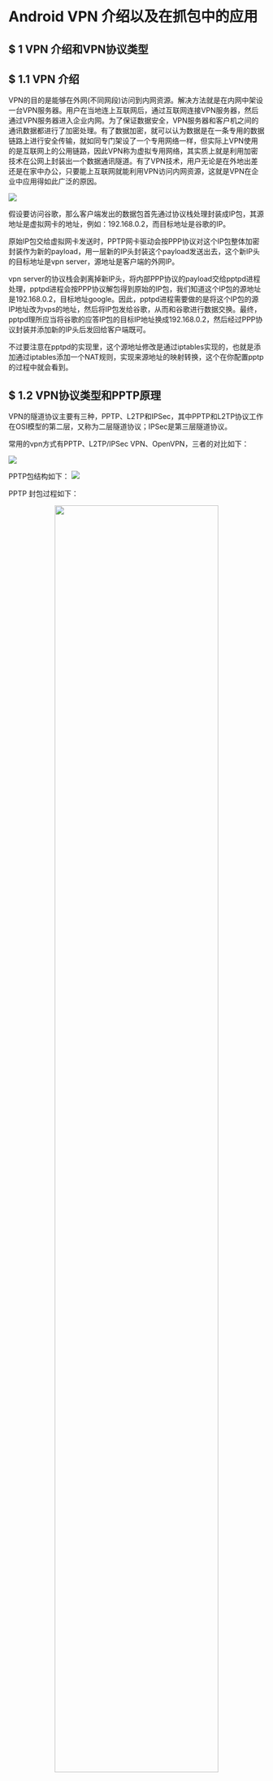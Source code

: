 # Android VPN 介绍以及在抓包中的应用
## $ 1 VPN 介绍和VPN协议类型

## $ 1.1 VPN 介绍
VPN的目的是能够在外网(不同网段)访问到内网资源。解决方法就是在内网中架设一台VPN服务器。用户在当地连上互联网后，通过互联网连接VPN服务器，然后通过VPN服务器进入企业内网。为了保证数据安全，VPN服务器和客户机之间的通讯数据都进行了加密处理。有了数据加密，就可以认为数据是在一条专用的数据链路上进行安全传输，就如同专门架设了一个专用网络一样，但实际上VPN使用的是互联网上的公用链路，因此VPN称为虚拟专用网络，其实质上就是利用加密技术在公网上封装出一个数据通讯隧道。有了VPN技术，用户无论是在外地出差还是在家中办公，只要能上互联网就能利用VPN访问内网资源，这就是VPN在企业中应用得如此广泛的原因。

![](images/Android&#32;vpn/vpn&#32;intro.png)

假设要访问谷歌，那么客户端发出的数据包首先通过协议栈处理封装成IP包，其源地址是虚拟网卡的地址，例如：192.168.0.2，而目标地址是谷歌的IP。

原始IP包交给虚拟网卡发送时，PPTP网卡驱动会按PPP协议对这个IP包整体加密封装作为新的payload，用一层新的IP头封装这个payload发送出去，这个新IP头的目标地址是vpn server，源地址是客户端的外网IP。

vpn server的协议栈会剥离掉新IP头，将内部PPP协议的payload交给pptpd进程处理，pptpd进程会按PPP协议解包得到原始的IP包，我们知道这个IP包的源地址是192.168.0.2，目标地址google。因此，pptpd进程需要做的是将这个IP包的源IP地址改为vps的地址，然后将IP包发给谷歌，从而和谷歌进行数据交换。最终，pptpd理所应当将谷歌的应答IP包的目标IP地址换成192.168.0.2，然后经过PPP协议封装并添加新的IP头后发回给客户端既可。

不过要注意在pptpd的实现里，这个源地址修改是通过iptables实现的，也就是添加通过iptables添加一个NAT规则，实现来源地址的映射转换，这个在你配置pptp的过程中就会看到。

## $ 1.2 VPN协议类型和PPTP原理
VPN的隧道协议主要有三种，PPTP、L2TP和IPSec，其中PPTP和L2TP协议工作在OSI模型的第二层，又称为二层隧道协议；IPSec是第三层隧道协议。

常用的vpn方式有PPTP、L2TP/IPSec VPN、OpenVPN，三者的对比如下：

![](images/Android&#32;vpn/vpn&#32;category.png)

PPTP包结构如下： 
![](images/Android&#32;vpn/pptp&#32;packet.png)


PPTP 封包过程如下：

<p align="center">
    <img src="images/Android&#32;vpn/pptp&#32;packet&#32;yuanli.png" width="80%" />
</p>
<!-- ![](images/Android&#32;vpn/pptp&#32;packet&#32;yuanli.png) -->

    1、  应用层数据封装成IP数据包

    2、  将IP数据包发送到VPN的虚拟接口

    3、  VPN的虚拟接口将IP数据包压缩和加密，并增加PPP头

    4、  VPN的虚拟接口将PPP帧发送给PPTP协议驱动程序

    5、  PPTP协议驱动程序在PPP帧外添加GRE报头

    6、  PPTP协议驱动程序将GRE报头提交给TCP/IP协议驱动程序

    7、  TCP/IP协议驱动程序为GRE驱动添加IP头部

    8、  为IP数据包进行数据链路层封装后通过物理网卡发送出去

PPTP 解包过程如下：

<p align="center">
    <img src="images/Android&#32;vpn/pptp&#32;unpacket&#32;yuanli.png" width="80%" />
</p>

    1、物理thernet帧

    2、剥掉Ethernet帧后交给TCP/IP协议驱动程序

    3、TCP/IP协议解析剥掉IP头部

    4、IP协议解析剥掉GRE头部

    5、将PPP帧发送给VPN虚拟网卡

    6、VPN虚拟网卡剥掉PPP头并对PPP有效负载进行解密或者解压缩

    7、解密或者解压缩完成后将数据提交给上层应用

    8、上层应用对数据进行处理

## $ 2 Android VPN

### $ 2.1 原理

<p align="center">
    <img src="images/Android&#32;vpn/android&#32;vpn.png" width="80%" />
</p>

<!-- ![](images/Android&#32;vpn/android&#32;vpn.png) -->


    1、 应用程序使用socket，将相应的数据包发送到真实的网络设备上。一般移动设备只有无线网卡，因此是发送到真实的WiFi设备上；
    
    2、 Android系统通过iptables，使用NAT，将所有的数据包转发到TUN虚拟网络设备上去，端口是tun0；
    
    3、 VPN程序通过打开/dev/tun设备，并读取该设备上的数据，可以获得所有转发到TUN虚拟网络设备上的IP包。
        因为设备上的所有IP包都会被NAT转成原地址是tun0端口发送的，
        所以也就是说你的VPN程序可以获得进出该设备的几乎所有的数据（也有例外，不是全部，比如回环数据就无法获得）；
    
    4、 VPN数据可以做一些处理，然后将处理过后的数据包，通过真实的网络设备发送出去。
        为了防止发送的数据包再被转到TUN虚拟网络设备上，VPN程序所使用的socket必须先被明确绑定到真实的网络设备上去。

### $ 2.2 VPNService

3个比较重要的方法
prepare / establish / protect

1. prepare函数的目的，主要是用来检查当前系统中是不是已经存在一个VPN连接了，如果有了的话，是不是就是本程序创建的。
   如果当前系统中没有VPN连接，或者存在的VPN连接不是本程序建立的，则VpnService.prepare函数会返回一个intent。这个intent就是用来触发确认对话框的，程序会接着调用startActivityForResult将对话框弹出来等用户确认。如果用户确认了，则会关闭前面已经建立的VPN连接，并重置虚拟端口。该对话框返回的时候，会调用onActivityResult函数，并告之用户的选择。
   如果当前系统中有VPN连接，并且这个连接就是本程序建立的，则函数会返回null，就不需要用户再确认了。因为用户在本程序第一次建立VPN连接的时候已经确认过了，就不要再重复确认了，直接手动调用onActivityResult函数就行了。
2. establish函数，如果一切正常的话，tun0虚拟网络接口就建立完成了。并且，同时还会通过iptables命令，修改NAT表，将所有数据转发到tun0接口上。
   这之后，就可以通过读写VpnService.Builder返回的ParcelFileDescriptor实例来获得设备上所有向外发送的IP数据包和返回处理过后的IP数据包到TCP/IP协议栈：

```
// Packets to be sent are queued in this input stream.
FileInputStream in = new FileInputStream(interface.getFileDescriptor());
 
// Packets received need to be written to this output stream.
FileOutputStream out = new FileOutputStream(interface.getFileDescriptor());
 
// Allocate the buffer for a single packet.
ByteBuffer packet = ByteBuffer.allocate(32767);
...
// Read packets sending to this interface
int length = in.read(packet.array());
...
// Write response packets back
out.write(packet.array(), 0, length);
```
3. protect(my_socket);
将这个socket和真实的网络接口进行绑定，保证通过这个socket发送出去的数据包一定是通过真实的网络接口发送出去的，不会被转发到虚拟的tun0接口上去。防止造成死循环。

### $ 2.3 地址转换

<p align="center">
    <img src="images/Android&#32;vpn/nat.png" width="80%" />
</p>

<!-- ![](images/Android&#32;vpn/nat.png) -->

最后，简单总结一下：

1）VPN连接对于应用程序来说是完全透明的，应用程序完全感知不到VPN的存在，也不需要为支持VPN做任何更改；

2）并不需要获得Android设备的root权限就可以建立VPN连接。你所需要的只是在你应用程序内的AndroidManifest.xml文件中申明需要一个叫做“android.permission.BIND_VPN_SERVICE”的特殊权限；

3）在正式建立VPN链接之前，Android系统会弹出一个对话框，需要用户明确的同意；

4）一旦建立起了VPN连接，Android设备上所有发送出去的IP包，都会被转发到虚拟网卡的网络接口上去（主要是通过给不同的套接字打fwmark标签和iproute2策略路由来实现的）；

5）VPN程序可以通过读取这个接口上的数据，来获得所有设备上发送出去的IP包；同时，可以通过写入数据到这个接口上，将任何IP数据包插入系统的TCP/IP协议栈，最终送给接收的应用程序；

6）Android系统中同一时间只允许建立一条VPN链接。如果有程序想建立新的VPN链接，在获得用户同意后，前面已有的VPN链接会被中断；

7）这个框架虽然叫做VpnService，但其实只是让程序可以获得设备上的所有IP数据包。通过前面的简单分析，大家应该已经感觉到了，这个所谓的VPN服务，的确可以方便的用来在Android设备上建立和远端服务器之间的VPN连接，但其实它也可以被用来干很多有趣的事情，比如可以用来做防火墙，也可以用来抓设备上的所有IP包。
## $ 3 抓包原理
利用VPN 可以获取大部分几乎所有的 IP 数据包。

### $ 3.1 IP包结构和SSL握手过程
本文只考虑http和https的请求，由于基于 TCP 协议，UDP 协议的数据内容暂不考虑。
#### $ 3.1.1 IP包结构
Request 和 Response 的数据位于 TCP 的用户数据中。且其中 Request Body 和 Response Body 的内容可能会进行 Gzip 压缩。对于http而言，Gzip 解压缩后几乎就是明文数据。
![](images/Android&#32;vpn/ip&#32;packet.png)

#### $ 3.1.2 SSL握手过程

<p align="center">
    <img src="images/Android&#32;vpn/https&#32;tls.jpg" width="100%" />
</p>
<!-- ![](images/Android&#32;vpn/https&#32;tls.jpg) -->

1. Client Hello
   客户端向服务端发起请求，向服务端提供：
   支持的协议版本（如：TLS 1.2）
   随机数Random_C，第一个随机数，后续生成“会话密钥”会用到
   支持的加密方法列表
   支持的压缩方法，等等

![](images/Android&#32;vpn/client&#32;hello.jpeg)
2. Server Hello
   服务端向客户端发起响应，响应信息包含：
   确认使用的加密通信协议版本（如：TLS 1.2）
   随机数 Random_S，第二个随机数，后续生成“会话密钥”会用到
   确认使用的加密算法，（如 RSA 公钥加密）
   确认使用的压缩方法
![](images/Android&#32;vpn/server&#32;hello.jpeg)

3. Certificate + Server Key Exchange + Server Hello Done
   Certificate: 返回服务器证书，该证书中含有一个公钥，用于身份验证和密钥协商

   Server Key Exchange: 当服务器证书中信息不足，不能让 Client 完成 premaster 的密钥交换时，会发送该消息
   RSA的情况下：
   公钥密码参数
   N(modulus)
   E(exponent)
   散列值
   Diffie-Hellman 密钥交换的情况下：
   密钥交换的参数
   dh_p Diffie-Hellman密钥协商计算的大质数模数
   dh_g Diffie-Hellman 的生成元
   dh_Ys 服务器的Diffie-Hellman公钥 (g^X mod p)
   散列值
   
   Server Hello Done: 通知客户端 server_hello 信息发送结束。
![](images/Android&#32;vpn/sever&#32;hello&#32;done.jpeg)

4. Certificate Request
   如果需要双向验证时，服务端会向客户端请求证书

5. 客户端验证证书
   客户端收到服务器证书后，进行验证，如果证书不是可信机构颁发的，或者域名不一致，或者证书已经过期，那么客户端会进行警告；如果证书没问题，那么继续进行通信。

6. Client Key Exchange + Change Cipher Spec + Encrypted Handshake Message
   Client Key Exchange：证书验证通过后，客户端会生成整个握手过程中的第三个随机数，并且从证书中取出公钥，利用公钥以及双方实现商定的加密算法进行加密，生成Pre-master key，然后发送给服务器。
   服务器收到 Pre-master key后，利用私钥解密出第三个随机数，此时，客户端和服务端同时拥有了三个随机数：Random_C, Random_S,Pre-master key,两端同时利用这三个随机数以及事先商定好的加密算法进行对称加密，生成最终的“会话密钥”，后续的通信都用该密钥进行加密。这一个过程中，由于第三个随机数是通过非对称加密进行加密的，因此不容易泄漏，也就“会话密钥”是安全的，后续的通信也就是安全的。
   Change Cipher Spec：客户端通知服务端，随后的信息都是用商定好的加密算法和“会话密钥”加密发送。
   Encrypted Handshake Message：客户端握手结束通知，这一项同时也是前面发送的所有内容的hash值，用来供服务器校验。

![](images/Android&#32;vpn/change&#32;cipher&#32;spec.jpeg)

7. Certificate
   客户端发送证书给服务器

8. Change Cipher Spec + Encrypted Handshake Message
   Change Cipher Spec：服务端通知客户端，随后的信息都是用商定好的加密算法和“会话密钥”加密发送。
   Encrypted Handshake Message：服务器握手结束通知，这一项同时也是前面发送的所有内容的hash值，用来供客户端校验。

![](images/Android&#32;vpn/handshake.jpeg)

9. Application Data
    至此，整个握手过程就完成了，客户端和服务端进入加密通信。

![](images/Android&#32;vpn/http&#32;over&#32;tls.jpeg)

### $ 3.2 中间人攻击 MITM 原理

几乎所有网络数据的抓包都是采用中间人的方式（MITM），包括大家常用的Fiddler、Charles等知名抓包工具。Android VPN因为可以获取设备发出的所有网络数据，因而可以进行抓包。
<p align="center">
    <img src="images/Android&#32;vpn/mitm.png" width="100%" />
</p>
<!-- ![](images/Android&#32;vpn/mitm.png) -->

从上面这个原理图，可以看出抓包的核心问题主要是两个：

MITM Server如何伪装成真正的Server；
MITM Client如何伪装成真正的Client。

第一个问题，MITM Server要成为真正的Server，必须能够给指定域名签发公钥证书，且公钥证书能够通过系统的安全校验。比如Client发送了一条https://www.baidu.com/的网络请求，MITM Server要伪装成百度的Server，必须持有www.baidu.com域名的公钥证书并发给Client，同时还要有与公钥相匹配的私钥。
MITM Server的处理方式是从第一个SSL/TLS握手包Client Hello中提取出域名 www.baidu.com，利用应用内置的CA证书创建www.baidu.com域名的公钥证书和私钥。创建的公钥证书在SSL/TLS握手的过程中发给Client，Client收到公钥证书后会由系统会对此证书进行校验，判断是否是百度公司持有的证书，但很明显这个证书是抓包工具伪造的。为了能够让系统校验公钥证书时认为证书是真实有效的，我们需要将抓包应用内置的CA证书手动安装到系统中，作为真正的证书发行商（CA），即洗白。这就是为什么，HTTPS抓包一定要先安装CA证书。
第二个问题，MITM Client伪装成Client。由于服务器并不会校验Client（绝大部分情况），所以这个问题一般不会存在。比如Server一般不会关心Client到底是Chrome浏览器还是IE浏览器，是Android App还是iOS App。当然，Server也是可以校验Client的，由于比较复杂，本文暂不做分析。

### $ 3.3 OkHttp SSL 握手

```
final Request request = new Request.Builder().get().url("https://www.baidu.com").build();

OkHttpClient.Builder builder = new OkHttpClient.Builder();

OkHttpClient client = builder.sslSocketFactory(getSSLSocketFactory()).hostnameVerifier(new HostnameVerifier() {
    @Override
    public boolean verify(String hostname, SSLSession sslSession) {
        Log.d("zimotag", hostname); // www.baidu.com
        return true;
    }
}).build();

client.newCall(request).enqueue(new Callback() {
    @Override
    public void onFailure(Call call, IOException e) {
    }

    @Override
    public void onResponse(Call call, Response response) throws IOException {
        Log.d("zimotag", response.body().string());
    }
});
```
```
private SSLSocketFactory getSSLSocketFactory() {
    try {
        SSLContext context = SSLContext.getInstance("TLS");
        TrustManager[] trustManagers = {new MyX509TrustManager()};
        context.init(null, trustManagers, new SecureRandom());
        return context.getSocketFactory();
    } catch (Exception e) {
        e.printStackTrace();
        return null;
    }
}
```

```
private class MyX509TrustManager implements X509TrustManager {

    @Override
    public void checkClientTrusted(X509Certificate[] chain, String authType) throws CertificateException {

    }

    @Override
    public void checkServerTrusted(X509Certificate[] chain, String authType) throws CertificateException {
        if (chain == null) {
            throw new CertificateException("checkServerTrusted: X509Certificate array is null");
        }
        if (chain.length < 1) {
            throw new CertificateException("checkServerTrusted: X509Certificate is empty");
        }
        if (!(null != authType && authType.equals("ECDHE_RSA"))) {
            throw new CertificateException("checkServerTrusted: AuthType is not ECDHE_RSA");
        }

        //检查所有证书
        try {
            TrustManagerFactory factory = TrustManagerFactory.getInstance("X509");
            factory.init((KeyStore) null);
            for (TrustManager trustManager : factory.getTrustManagers()) {
                ((X509TrustManager) trustManager).checkServerTrusted(chain, authType);
            }
        } catch (NoSuchAlgorithmException e) {
            e.printStackTrace();
        } catch (KeyStoreException e) {
            e.printStackTrace();
        }

//            //获取本地证书中的信息
//            String clientEncoded = "";
//            String clientSubject = "";
//            String clientIssUser = "";
//            try {
//                CertificateFactory certificateFactory = CertificateFactory.getInstance("X.509");
//                InputStream inputStream = getAssets().open("baidu.cer");
//                X509Certificate clientCertificate = (X509Certificate) certificateFactory.generateCertificate(inputStream);
//                clientEncoded = new BigInteger(1, clientCertificate.getPublicKey().getEncoded()).toString(16);
//                clientSubject = clientCertificate.getSubjectDN().getName();
//                clientIssUser = clientCertificate.getIssuerDN().getName();
//            } catch (IOException e) {
//                e.printStackTrace();
//            }
//
//            //获取网络中的证书信息
//            X509Certificate certificate = chain[0];
//            PublicKey publicKey = certificate.getPublicKey();
//            String serverEncoded = new BigInteger(1, publicKey.getEncoded()).toString(16);
//
//            if (!clientEncoded.equals(serverEncoded)) {
//                throw new CertificateException("server's PublicKey is not equals to client's PublicKey");
//            }
//            String subject = certificate.getSubjectDN().getName();
//            if (!clientSubject.equals(subject)) {
//                throw new CertificateException("server's subject is not equals to client's subject");
//            }
//            String issuser = certificate.getIssuerDN().getName();
//            if (!clientIssUser.equals(issuser)) {
//                throw new CertificateException("server's issuser is not equals to client's issuser");
//            }
    }

    @Override
    public X509Certificate[] getAcceptedIssuers() {
        return new X509Certificate[0];
    }
}
```

### 3.4 https证书洗白
#### 一、 如果用户对服务端没有校验证书，那么MITM设置的证书都可以进行洗白，这种情况下的https其实就是披着狼皮的羊。


#### 二、 如果APP对服务端仅通过校验CA证书，那么MITM服务端证书可以洗白的路径有以下4种方式：
1. AndroidManifest中配置networkSecurityConfig
```
<?xml version="1.0" encoding="utf-8"?>
<manifest ... >
    <application android:networkSecurityConfig="@xml/network_security_config"
                    ... >
        ...
    </application>
</manifest>
```
```
<?xml version="1.0" encoding="utf-8"?>
<network-security-config>
    <base-config cleartextTrafficPermitted="true">
        <trust-anchors>
            <certificates src="system" />
            <certificates src="user" />
        </trust-anchors>
    </base-config>
</network-security-config>
```

2. 调低targetSdkVersion < 24
如果想抓一个App的包，可以找个历史版本，只需要其targetSdkVersion < 24即可。然而，随着GooglePlay开始限制targetSdkVersion，现在要求其必须>=26，2019年8月1日后必须>=28，国内应用市场也开始逐步响应这种限制。绝大多数App的targetSdkVersion都将大于24了，也就意味着抓HTTPS的包越来越难操作了。
3. 平行空间抓包
如果我们希望抓targetSdkVersion >= 24的应用的包，那又该怎么办呢？我们可以使用平行空间或者VirtualApp来曲线救国。平行空间和VirtualApp这种多开应用可以作为宿主系统来运行其它应用，如果平行空间和VirtualApp的targetSdkVersion < 24，那么问题也就解决了。
在此，我推荐使用平行空间，相比部分开源的VirtualApp，平行空间运行得更加稳定。但必须注意平行空间的版本4.0.8625以下才是targetSdkVersion < 24，别安装错了。当然，HttpCanary的设置中是可以直接安装平行空间的。
4. 安装到系统CA证书目录
对于Root的机器，这是最完美最佳的解决方案。如果把CA证书安装到系统CA证书目录中，那这个假CA证书就是真正洗白了，不是真的也是真的了。

#### 如果APP内置了服务端证书，在HTTPS请求时，Server端发给客户端的公钥证书必须与Client端内置的公钥证书一致，请求才会成功。
这种情况下要么传入真正的服务端证书；要么通过hook破解证书固定，具体可以参考 [JustTrustMe](https://github.com/Fuzion24/JustTrustMe)

### 3.5 抓包流程图

<p align="center">
    <img src="images/Android&#32;vpn/vpn&#32;capture&#32;packet&#32;process.png" width="80%" />
</p>
<!-- ![](images/Android&#32;vpn/vpn&#32;capture&#32;packet&#32;process.png) -->

<!-- ![](images/Android&#32;vpn/vpn&#32;capture&#32;packet.jpg) -->

1. 被代理的Local Socket发起网络请求，由于打开了VPN接口，网络IP包被转发到了虚拟网卡上。
2. VPNService被打开之后获得了虚拟网络的文件地址，从文件上读取IP包。本步骤和步骤20其实是一个同一个动作。
3. 解析IP包，获得其源端口，通过源端口判断此IP包是由Local Socket还是Local Tunnel，如果是由Local Socket发出的则修改了目标IP和目标端口为本地建立的ServerSocket的IP和端口，并将源IP修改成需要目标的IP，合成新包，并建立Session，保存此链路的源端口、目标IP，目标端口。如果是由Local Tunnel发出来的则进行步骤21。
4. 将新包写在虚拟网络的文件地址上。
5. 新的IP进行转发。
6. 新的Ip包被转发到由ServerSocket所建立的LocalTunnel上。
7. 如果是https请求，则进行握手或者解密操作；如果是http请求则直接跳过。
8. LocalTunnel将其保存到请求容器中。
9. 与LocalTunnel配对的RemoteTunnel从请求容器中取出请求。
10. 对https请求的内容进行加密；http请求略过。
11. RemoteTunnel将取出的请求转发给服务器，并将请求保存起来，作为抓包的请求。
12. 服务器产生响应的IP包。
13. RemoteTunnel收到服务器的响应，并将响应保存起来，作为抓包的响应。
14. 对https响应的内容进行解密；http请求略过。
15. RemoteTunnel将收到的响应保存到响应容器。
16. 与RemoteTunnel配对的LocalTunnel从容器中取出响应。
17. 如果是https响应，则进行加密操作；如果是http请求则直接跳过。
18. LocalTunnel将响应发给LocalSocket，响应又被转发到了虚拟网络设备上。
19. IP包进行转发。
20. VPNService从虚拟网络上读取请求IP包。本步骤和步骤2是同一个动作。
21. 解析获得源端口，如果源端口是由Local Tunnel发出来的，则修改了目标IP为Session所保存的源IP，源IP为Session所保存的目标IP，源端口为Session所保存的目标端口，合成新包。
22. 将新包写到虚拟网络设备上。
23. 响应被转发到Local Socket，整个过程结束。



## $ 4 附录
### $ 4.1 参考文章

> [https://yuerblog.cc/2017/01/03/how-vpn-works-and-how-to-setup-pptp/](https://yuerblog.cc/2017/01/03/how-vpn-works-and-how-to-setup-pptp/)


> [https://blog.csdn.net/xianjian1990/article/details/78980018](https://blog.csdn.net/xianjian1990/article/details/78980018)


> [https://superxlcr.github.io/2018/07/01/%E4%B8%8A%E7%BD%91%E9%99%90%E5%88%B6%E5%92%8C%E7%BF%BB%E5%A2%99%E5%9F%BA%E6%9C%AC%E5%8E%9F%E7%90%86/](https://superxlcr.github.io/2018/07/01/%E4%B8%8A%E7%BD%91%E9%99%90%E5%88%B6%E5%92%8C%E7%BF%BB%E5%A2%99%E5%9F%BA%E6%9C%AC%E5%8E%9F%E7%90%86/)

> [https://blog.csdn.net/hdxlzh/article/details/46711901](https://blog.csdn.net/hdxlzh/article/details/46711901)


> [https://blog.csdn.net/windeal3203/article/details/51089278](https://blog.csdn.net/windeal3203/article/details/51089278)


> [https://blog.csdn.net/Roland_Sun/article/details/46337171](https://blog.csdn.net/Roland_Sun/article/details/46337171)


> [https://blog.csdn.net/Roland_Sun/article/details/46337171](https://blog.csdn.net/Roland_Sun/article/details/46337171)


> [https://blog.csdn.net/Roland_Sun/article/details/46337171](https://blog.csdn.net/Roland_Sun/article/details/46337171)


> [https://www.jianshu.com/p/07a1e362e1ba](https://www.jianshu.com/p/07a1e362e1ba)


> [https://juejin.im/post/5cc313755188252d6f11b463#heading-6](https://juejin.im/post/5cc313755188252d6f11b463#heading-6)

> [https://juejin.im/post/5cc313755188252d6f11b463](https://juejin.im/post/5cc313755188252d6f11b463)

> [https://www.jianshu.com/p/ae4d433597ce](https://www.jianshu.com/p/ae4d433597ce)

> [https://blog.csdn.net/yaopeng_2005/article/details/7064869](https://blog.csdn.net/yaopeng_2005/article/details/7064869)

### $ 4.2 tcp/ip

![](images/Android&#32;vpn/tcp&#32;ip.gif)
